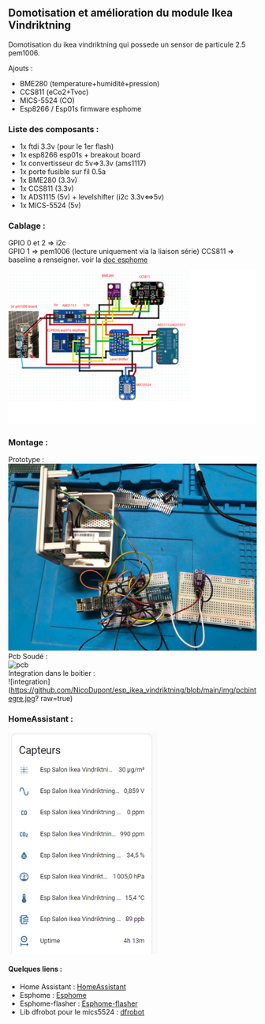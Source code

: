 ## Domotisation et amélioration du module Ikea Vindriktning

Domotisation du ikea vindriktning qui possede un sensor de particule 2.5 pem1006.  

Ajouts :
 - BME280 (temperature+humidité+pression)
 - CCS811 (eCo2+Tvoc)
 - MICS-5524 (CO)
 - Esp8266 / Esp01s firmware esphome

### Liste des composants :

- 1x ftdi 3.3v (pour le 1er flash)
- 1x esp8266 esp01s + breakout board
- 1x convertisseur dc 5v=>3.3v (ams1117)
- 1x porte fusible sur fil 0.5a
- 1x BME280 (3.3v)
- 1x CCS811 (3.3v)
- 1x ADS1115 (5v) + levelshifter (i2c 3.3v<=>5v)
- 1x MICS-5524 (5v)
### Cablage :

GPIO 0 et 2 => i2c  
GPIO 1 => pem1006 (lecture uniquement via la liaison série)
CCS811 => baseline a renseigner. voir la [doc esphome](https://esphome.io/components/sensor/ccs811.html) 

![links](https://github.com/NicoDupont/esp_ikea_vindriktning/blob/main/img/shema.png?raw=true)

### Montage :

Prototype :  
![proto](https://github.com/NicoDupont/esp_ikea_vindriktning/blob/main/img/proto.jpg?raw=true)  
Pcb Soudé :  
![pcb](https://github.com/NicoDupont/esp_ikea_vindriktning/blob/main/img/pcbfinal.jpg?raw=true)  
Integration dans le boitier :  
![integration](https://github.com/NicoDupont/esp_ikea_vindriktning/blob/main/img/pcbintegre.jpg?  raw=true)


### HomeAssistant :

![links](https://github.com/NicoDupont/esp_ikea_vindriktning/blob/main/img/entite.png?raw=true)

#### Quelques liens :
- Home Assistant : [HomeAssistant](https://www.home-assistant.io/) 
- Esphome : [Esphome](https://esphome.io/index.html) 
- Esphome-flasher : [Esphome-flasher](https://github.com/esphome/esphome-flasher/releases)
- Lib dfrobot pour le mics5524 : [dfrobot](https://wiki.dfrobot.com/Fermion__MEMS_Gas_Sensor___MiCS-5524_SKU_SEN0440)
    






